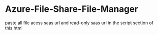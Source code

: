 # Azure-File-Share-File-Manager

paste all file acess saas url and read-only saas url in the script section of this html
